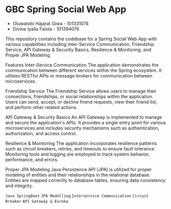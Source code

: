 # GBC Spring Social Web App

- Oluwatobi Hajarat Giwa - 101331074
- Divine Iyalla Falola - 101394076

This repository contains the codebase for a Spring Social Web App with various capabilities including Inter-Service Communication, Friendship Service, API Gateway & Security Basics, Resilience & Monitoring, and Proper JPA Modeling.

Features
Inter-Service Communication
The application demonstrates the communication between different services within the Spring ecosystem. It utilizes RESTful APIs or message brokers for communication between microservices.

Friendship Service
The Friendship Service allows users to manage their connections, friendships, or social relationships within the application. Users can send, accept, or decline friend requests, view their friend list, and perform other related actions.

API Gateway & Security Basics
An API Gateway is implemented to manage and secure the application's APIs. It provides a single entry point for various microservices and includes security mechanisms such as authentication, authorization, and access control.

Resilience & Monitoring
The application incorporates resilience patterns such as circuit breakers, retries, and timeouts to ensure fault tolerance. Monitoring tools and logging are employed to track system behavior, performance, and errors.

Proper JPA Modeling
Java Persistence API (JPA) is utilized for proper modeling of entities and their relationships in the relational database. Entities are mapped correctly to database tables, ensuring data consistency and integrity.

`Java SpringBoot` `JPA Modelling` `Interservice Communication`
`Circuit Breaker` `API Gateway & Eureka`